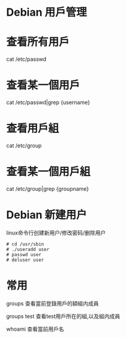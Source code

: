 # Debian 用戶管理

# 查看所有用戶

cat /etc/passwd

# 查看某一個用戶

cat /etc/passwd|grep {username}

# 查看用戶組

cat /etc/group

# 查看某一個用戶組

cat /etc/group|grep {groupname}

# Debian 新建用户
linux命令行创建新用户/修改密码/删除用户
```
# cd /usr/sbin
# ./useradd user
# passwd user
# deluser user
```

# 常用

groups 查看當前登錄用戶的額組内成員

groups test 查看test用戶所在的組,以及組内成員

whoami 查看當前用戶名
